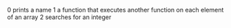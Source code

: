 0 prints a name
1 a function that executes another function on each element of an array
2 searches for an integer